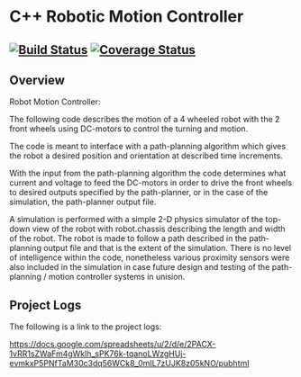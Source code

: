 # C++ Robotic Motion Controller
[![Build Status](https://travis-ci.org/sshazly/robotMotionController.svg?branch=master)](https://travis-ci.org/sshazly/robotMotionController)
[![Coverage Status](https://coveralls.io/repos/github/sshazly/robotMotionController/badge.svg)](https://coveralls.io/github/sshazly/robotMotionController)
---

## Overview

Robot Motion Controller:

The following code describes the motion of a 4 wheeled robot with the 2 front wheels using DC-motors to control the turning and motion.

The code is meant to interface with a path-planning algorithm which gives the robot a desired position and orientation at described time increments. 

With the input from the path-planning algorithm the code determines what current and voltage to feed the DC-motors in order to drive the front wheels to desired outputs specified by the path-planner, or in the case of the simulation, the path-planner output file.

A simulation is performed with a simple 2-D physics simulator of the top-down view of the robot with robot.chassis describing the length and width of the robot. The robot is made to follow a path described in the path-planning output file and that is the extent of the simulation. There is no level of intelligence within the code, nonetheless various proximity sensors were also included in the simulation in case future design and testing of the path-planning / motion controller systems in unision.


## Project Logs

The following is a link to the project logs:

https://docs.google.com/spreadsheets/u/2/d/e/2PACX-1vRR1sZWaFm4gWklh_sPK76k-tqanoLWzgHUj-evmkxP5PNfTaM30c3dq56WCk8_0mIL7zUJK8z05kNO/pubhtml
